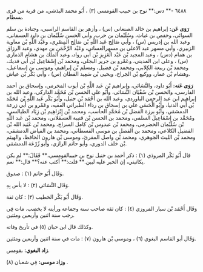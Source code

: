 ٦٤٨٨ -** دس:** نوح بن حبيب القومسي (٣) ، أَبُو محمد البذشي، من قرية من قرى بسطام.

**رَوَى عَن:** إبراهيم بن خالد الصنعاني (س) ، وأزهر بن القاسم الراسبي، وجنادة بن سلم السوائي، وحفص بن غياث، وسُلَيْمان بن حرب، وأبي الحسن سُلَيْمان بن داود العسفاني، وعبد الله بن إدريس (س) ، وأبي صَالِح عَبد اللَّهِ بْن صَالِح المِصْرِي، وعَبْد اللَّهِ بْن معاوية الزبيري، وأبي مسهر عبد الاعلى بن مسهرالغساني، وعَبْد الرَّحْمَنِ بن مهدي، وعبد الرزاق بن همام (دس) ، وعبد المجيد بْن عَبْد الْعَزِيزِ بْن أَبي رواد، وعبد الملك بن هشام الذماري (س) ، وعلي ابن المديني، وعَمْرو بن جرير البجلي، ومحمد بْن إِسْمَاعِيل بْن أَبي فديك، ومحمد بْن ربيعة الكِلابي، ومحمد بْن فضيل، ومسلم بْن إبراهيم، وموسى بن إسماعيل، وهشام بْن عمار، ووكيع بْن الجراح، ويحيى بْن سَعِيد القطان (س) ، وأبي بَكْر بْن عياش.

**رَوَى عَنه:** أَبُو داود، والنَّسَائي، وإبراهيم بْن عَبد اللَّهِ بْن أيوب المخرمي، وإسحاق بن أحمد الفارسي، والحسن بْن سُفْيَان النَّسَائي، وأَبُو علي الحسن بْن مُحَمَّد الداركي، وعبد الله بن إبراهيم ابن عبد الرحمن الباوردي، وعبد الله بن أَحْمَد بْن حنبل، وأَبُو بَكْر عَبد اللَّهِ بْن مُحَمَّد بْن أَبي الدنيا، وأَبُو الْحَسَن علي بن إسحاق بن رداء الطبراني الفقيه، وعَمْرو بن أَبي زرعة الدمشقي، وأَبُو برزة الفضل بْن مُحَمَّدٍ الحاسب، ومحمد بْن إِبْرَاهِيم بْن زِيَاد الطيالسي، ومُحَمَّد بن إِسْمَاعِيلَ السلمي، ومحمد بن الحسن بْن قتيبة العسقلاني، ومحمد بْن عَبد اللَّهِ بْن سُلَيْمان الحضرمي، ومحمد بْن عبدوس بْن كامل السراج، ومحمد بْن عُبَيد الله بْن الفضيل الكلاعي، ومحمد بن الفضل بن موسى الفسطاني، ومحمد بن الفياض الدمشقي، ومحمد بْن الليث الجوهري، ومحمد بْن واصل المقرئ، وموسى بْن هارون الحافظ، والهيثم بْن خلف الدوري، وأبو حاتم الرازي، وأبو زُرْعَة الدمشقي.

قال أَبُو بَكْر المروذي (١) : ذكر أحمد بن حنبل نوح بن حبيبالقومسي،** فَقَالَ:** لم يكن يكاتبني، إن الخبر عليه لبين.** قلت:** أكتب عنه؟** قال:** نعم.

وَقَال أَبُو حاتم (١) : صدوق.

وَقَال النَّسَائي (٢) : لا بأس بِهِ.

وَقَال أَبُو بَكْر الخطيب (٣) : كان ثقة.

وَقَال أَحْمَد بْن سيار المروزي (٤) : كان ثقة صاحب سنة وجماعة ورأيته لا يخضب. مات فِي رجب سنة اثنين وأربعين ومئتين.

وكذلك قال ابن حبان (٥) في تأريخ وفاته.

وَقَال أبو القاسم البغوي (٦) ، وموسى بْن هارون (٧) : مات في سنة اثنين وأربعين ومئتين.

**زاد البغوي:** بقومس.

**وزاد موسى:** فِي شعبان (٨) .